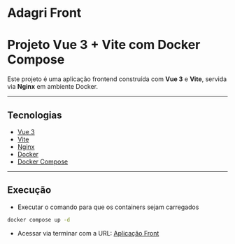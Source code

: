# Adagri Front

# Projeto Vue 3 + Vite com Docker Compose

Este projeto é uma aplicação frontend construída com **Vue 3** e **Vite**, servida via **Nginx** em ambiente Docker.  

---

## Tecnologias

- [Vue 3](https://vuejs.org/)
- [Vite](https://vitejs.dev/)
- [Nginx](https://nginx.org/)
- [Docker](https://www.docker.com/)
- [Docker Compose](https://docs.docker.com/compose/)

---

## Execução
- Executar o comando para que os containers sejam carregados
```bash
docker compose up -d
```
- Acessar via terminar com a URL: [Aplicação Front](http://localhost:8001)

